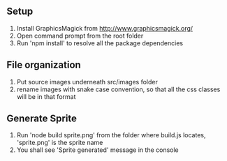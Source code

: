 ## Setup
1. Install GraphicsMagick from http://www.graphicsmagick.org/
2. Open command prompt from the root folder
3. Run 'npm install' to resolve all the package dependencies

## File organization
1. Put source images underneath src/images folder
2. rename images with snake case convention, so that all the css classes will be in that format

## Generate Sprite
1. Run 'node build sprite.png' from the folder where build.js locates, 'sprite.png' is the sprite name
2. You shall see 'Sprite generated' message in the console
